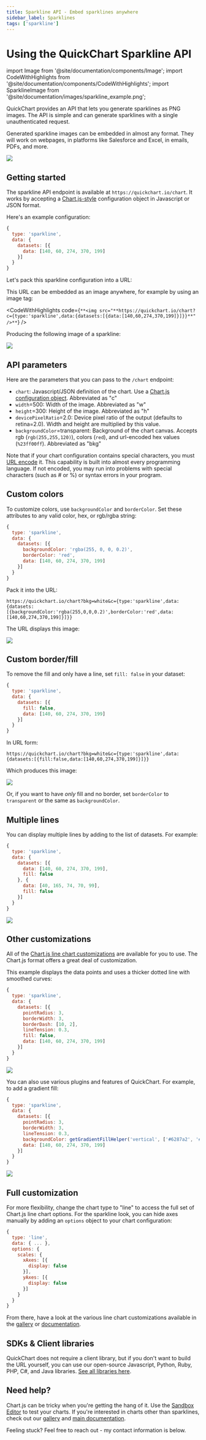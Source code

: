 ```yaml
---
title: Sparkline API - Embed sparklines anywhere
sidebar_label: Sparklines
tags: ['sparkline']
---
```


# Using the QuickChart Sparkline API

import Image from '@site/documentation/components/Image';
import CodeWithHighlights from '@site/documentation/components/CodeWithHighlights';
import SparklineImage from '@site/documentation/images/sparkline_example.png';

QuickChart provides an API that lets you generate sparklines as PNG images. The API is simple and can generate sparklines with a single unauthenticated request.

Generated sparkline images can be embedded in almost any format. They will work on webpages, in platforms like Salesforce and Excel, in emails, PDFs, and more.

<Image noBorder maxWidth={500} src={SparklineImage} caption="An example of QuickChart sparklines embedded in an application."/>

## Getting started

The sparkline API endpoint is available at `https://quickchart.io/chart`. It works by accepting a [Chart.js-style](https://chartjs.org/) configuration object in Javascript or JSON format.

Here's an example configuration:

```js
{
  type: 'sparkline',
  data: {
    datasets: [{
      data: [140, 60, 274, 370, 199]
    }]
  }
}
```

Let's pack this sparkline configuration into a URL:

<CodeWithHighlights code="**https://quickchart.io/chart?c=**{type:'sparkline',data:{datasets:[{data:[140,60,274,370,199]}]}}" />

This URL can be embedded as an image anywhere, for example by using an image tag:

<CodeWithHighlights code={`**<img src="**https://quickchart.io/chart?c={type:'sparkline',data:{datasets:[{data:[140,60,274,370,199]}]}}**" />**`} />

Producing the following image of a sparkline:

<Image noBorder maxWidth={500} src="https://quickchart.io/chart?bkg=white&c=%7B%0A%20%20type%3A%20%27sparkline%27%2C%0A%20%20data%3A%20%7B%0A%20%20%20%20datasets%3A%20%5B%7B%0A%20%20%20%20%20%20data%3A%20%5B140%2C%2060%2C%20274%2C%20370%2C%20199%5D%0A%20%20%20%20%7D%5D%0A%20%20%7D%0A%7D"/>

## API parameters

Here are the parameters that you can pass to the `/chart` endpoint:

- `chart`: Javascript/JSON definition of the chart. Use a [Chart.js configuration object](https://www.chartjs.org/docs/2.9.4/charts/). Abbreviated as "c"
- `width`=500: Width of the image. Abbreviated as "w"
- `height`=300: Height of the image. Abbreviated as "h"
- `devicePixelRatio`=2.0: Device pixel ratio of the output (defaults to retina=2.0). Width and height are multiplied by this value.
- `backgroundColor`=transparent: Background of the chart canvas. Accepts rgb (`rgb(255,255,120)`), colors (`red`), and url-encoded hex values (`%23ff00ff`). Abbreviated as "bkg"

Note that if your chart configuration contains special characters, you must [URL encode](https://www.urlencoder.io) it. This capability is built into almost every programming language. If not encoded, you may run into problems with special characters (such as # or %) or syntax errors in your program.

## Custom colors

To customize colors, use `backgroundColor` and `borderColor`. Set these attributes to any valid color, hex, or rgb/rgba string:

```js
{
  type: 'sparkline',
  data: {
    datasets: [{
      backgroundColor: 'rgba(255, 0, 0, 0.2)',
      borderColor: 'red',
      data: [140, 60, 274, 370, 199]
    }]
  }
}
```

Pack it into the URL:

```
https://quickchart.io/chart?bkg=white&c={type:'sparkline',data:{datasets:[{backgroundColor:'rgba(255,0,0,0.2)',borderColor:'red',data:[140,60,274,370,199]}]}}
```

The URL displays this image:

<Image noBorder maxWidth={500} src="https://quickchart.io/chart?bkg=white&c=%7B%0A%20%20type%3A%20%27sparkline%27%2C%0A%20%20data%3A%20%7B%0A%20%20%20%20datasets%3A%20%5B%7B%0A%20%20%20%20%20%20backgroundColor%3A%20%27rgba(255%2C%200%2C%200%2C%200.2)%27%2C%0A%20%20%20%20%20%20borderColor%3A%20%27red%27%2C%0A%20%20%20%20%20%20data%3A%20%5B140%2C%2060%2C%20274%2C%20370%2C%20199%5D%0A%20%20%20%20%7D%5D%0A%20%20%7D%0A%7D"/>

## Custom border/fill

To remove the fill and only have a line, set `fill: false` in your dataset:

```js
{
  type: 'sparkline',
  data: {
    datasets: [{
      fill: false,
      data: [140, 60, 274, 370, 199]
    }]
  }
}
```

In URL form:

```
https://quickchart.io/chart?bkg=white&c={type:'sparkline',data:{datasets:[{fill:false,data:[140,60,274,370,199]}]}}
```

Which produces this image:

<Image noBorder maxWidth={500} src="https://quickchart.io/chart?bkg=white&c=%7B%0A%20%20type%3A%20%27sparkline%27%2C%0A%20%20data%3A%20%7B%0A%20%20%20%20datasets%3A%20%5B%7B%0A%20%20%20%20%20%20fill%3A%20false%2C%0A%20%20%20%20%20%20data%3A%20%5B140%2C%2060%2C%20274%2C%20370%2C%20199%5D%0A%20%20%20%20%7D%5D%0A%20%20%7D%0A%7D"/>

Or, if you want to have _only_ fill and no border, set `borderColor` to `transparent` or the same as `backgroundColor`.

## Multiple lines

You can display multiple lines by adding to the list of datasets. For example:

```js
{
  type: 'sparkline',
  data: {
    datasets: [{
      data: [140, 60, 274, 370, 199],
      fill: false
    }, {
      data: [40, 165, 74, 70, 99],
      fill: false
    }]
  }
}
```

<Image noBorder maxWidth={500} src="https://quickchart.io/chart?bkg=white&c=%7B%0A%20%20type%3A%20%27sparkline%27%2C%0A%20%20data%3A%20%7B%0A%20%20%20%20datasets%3A%20%5B%7B%0A%20%20%20%20%20%20data%3A%20%5B140%2C%2060%2C%20274%2C%20370%2C%20199%5D%2C%0A%20%20%20%20%20%20fill%3A%20false%0A%20%20%20%20%7D%2C%20%7B%0A%20%20%20%20%20%20data%3A%20%5B40%2C%20165%2C%2074%2C%2070%2C%2099%5D%2C%0A%20%20%20%20%20%20fill%3A%20false%0A%20%20%20%20%7D%5D%0A%20%20%7D%0A%7D"/>

## Other customizations

All of the [Chart.js line chart customizations](https://www.chartjs.org/docs/2.9.4/charts/line.html) are available for you to use. The Chart.js format offers a great deal of customization.

This example displays the data points and uses a thicker dotted line with smoothed curves:

```js
{
  type: 'sparkline',
  data: {
    datasets: [{
      pointRadius: 3,
      borderWidth: 3,
      borderDash: [10, 2],
      lineTension: 0.3,
      fill: false,
      data: [140, 60, 274, 370, 199]
    }]
  }
}
```

<Image noBorder maxWidth={500} src="https://quickchart.io/chart?bkg=white&c=%7B%0A%20%20type%3A%20%27sparkline%27%2C%0A%20%20data%3A%20%7B%0A%20%20%20%20datasets%3A%20%5B%7B%0A%20%20%20%20%20%20pointRadius%3A%203%2C%0A%20%20%20%20%20%20borderWidth%3A%203%2C%0A%20%20%20%20%20%20borderDash%3A%20%5B10%2C%202%5D%2C%0A%20%20%20%20%20%20lineTension%3A%200.3%2C%0A%20%20%20%20%20%20fill%3A%20false%2C%0A%20%20%20%20%20%20data%3A%20%5B140%2C%2060%2C%20274%2C%20370%2C%20199%5D%0A%20%20%20%20%7D%5D%0A%20%20%7D%0A%7D"/>

You can also use various plugins and features of QuickChart. For example, to add a gradient fill:

```js
{
  type: 'sparkline',
  data: {
    datasets: [{
      pointRadius: 3,
      borderWidth: 3,
      lineTension: 0.3,
      backgroundColor: getGradientFillHelper('vertical', ['#6287a2', '#e9ecf4']),
      data: [140, 60, 274, 370, 199]
    }]
  }
}
```

<Image noBorder maxWidth={500} src="https://quickchart.io/chart?c=%7B%0A%20%20type%3A%20%27sparkline%27%2C%0A%20%20data%3A%20%7B%0A%20%20%20%20datasets%3A%20%5B%7B%0A%20%20%20%20%20%20pointRadius%3A%203%2C%0A%20%20%20%20%20%20borderWidth%3A%203%2C%0A%20%20%20%20%20%20lineTension%3A%200.3%2C%0A%20%20%20%20%20%20backgroundColor%3A%20getGradientFillHelper(%27vertical%27%2C%20%5B%27%236287a2%27%2C%20%27%23e9ecf4%27%5D)%2C%0A%20%20%20%20%20%20data%3A%20%5B140%2C%2060%2C%20274%2C%20370%2C%20199%5D%0A%20%20%20%20%7D%5D%0A%20%20%7D%0A%7D"/>

## Full customization

For more flexibility, change the chart type to "line" to access the full set of Chart.js line chart options. For the sparkline look, you can hide axes manually by adding an `options` object to your chart configuration:

```js
{
  type: 'line',
  data: { ... },
  options: {
    scales: {
      xAxes: [{
        display: false
      }],
      yAxes: [{
        display: false
      }]
    }
  }
}
```

From there, have a look at the various line chart customizations available in the [gallery](/gallery/) or [documentation](/documentation/).

## SDKs & Client libraries

QuickChart does not require a client library, but if you don't want to build the URL yourself, you can use our open-source Javascript, Python, Ruby, PHP, C#, and Java libraries. [See all libraries here](/documentation/#client-libraries).

## Need help?

Chart.js can be tricky when you're getting the hang of it. Use the [Sandbox Editor](/sandbox/) to test your charts. If you're interested in charts other than sparklines, check out our [gallery](/gallery/) and [main documentation](/documentation/).

Feeling stuck? Feel free to reach out - my contact information is below.
